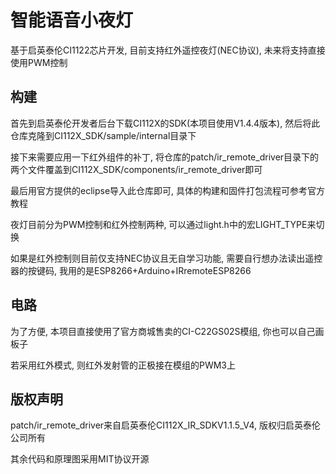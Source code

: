 # 智能语音小夜灯

基于启英泰伦CI1122芯片开发, 目前支持红外遥控夜灯(NEC协议), 未来将支持直接使用PWM控制

## 构建

首先到启英泰伦开发者后台下载CI112X的SDK(本项目使用V1.4.4版本), 然后将此仓库克隆到CI112X_SDK/sample/internal目录下

接下来需要应用一下红外组件的补丁, 将仓库的patch/ir_remote_driver目录下的两个文件覆盖到CI112X_SDK/components/ir_remote_driver即可

最后用官方提供的eclipse导入此仓库即可, 具体的构建和固件打包流程可参考官方教程

夜灯目前分为PWM控制和红外控制两种, 可以通过light.h中的宏LIGHT_TYPE来切换

如果是红外控制则目前仅支持NEC协议且无自学习功能, 需要自行想办法读出遥控器的按键码, 我用的是ESP8266+Arduino+IRremoteESP8266

## 电路

为了方便, 本项目直接使用了官方商城售卖的CI-C22GS02S模组, 你也可以自己画板子

若采用红外模式, 则红外发射管的正极接在模组的PWM3上

## 版权声明

patch/ir_remote_driver来自启英泰伦CI112X_IR_SDKV1.1.5_V4, 版权归启英泰伦公司所有

其余代码和原理图采用MIT协议开源
